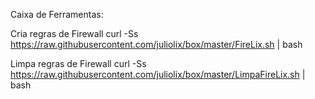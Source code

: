 Caixa de Ferramentas:

Cria regras de Firewall
curl -Ss https://raw.githubusercontent.com/juliolix/box/master/FireLix.sh | bash 

Limpa regras de Firewall
curl -Ss https://raw.githubusercontent.com/juliolix/box/master/LimpaFireLix.sh | bash 

